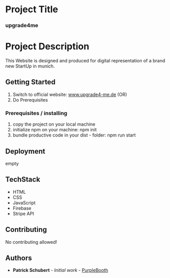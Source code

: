 # Project Title

### upgrade4me

# Project Description

This Website is designed and produced for digital representation of a brand new StartUp in munich.

## Getting Started

1. Switch to official website: www.upgrade4-me.de (OR)
2. Do Prerequisites

### Prerequisites / installing

1. copy the project on your local machine
2. initialize npm on your machine:
   npm init
3. bundle productive code in your dist - folder:
   npm run start

## Deployment

empty

## TechStack

- HTML
- CSS
- JavaScript
- Firebase
- Stripe API

## Contributing

No contributing allowed!

## Authors

- **Patrick Schubert** - _Initial work_ - [PurpleBooth](https://github.com/PurpleBooth)
